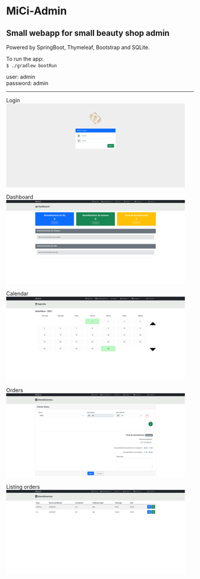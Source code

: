 # MiCi-Admin
## Small webapp for small beauty shop admin

Powered by SpringBoot, Thymeleaf, Bootstrap and SQLite.

To run the app: \
`$ ./gradlew bootRun`

user: admin \
password: admin

---
Login\
![Login page](readme_images/login.png)


Dashboard \
![Dashboard](readme_images/dashboard.png)


Calendar \
![Calendar](readme_images/agenda.png)


Orders \
![Orders](readme_images/atendimentos.png)


Listing orders \
![Orders](readme_images/atendimentos_2.png)
